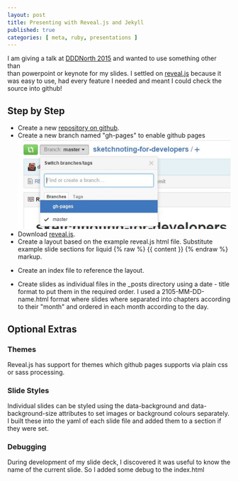 ```yaml
---
layout: post
title: Presenting with Reveal.js and Jekyll
published: true 
categories: [ meta, ruby, presentations ]
---
```


I am giving a talk at [DDDNorth 2015](http://www.dddnorth.co.uk/) and wanted to use something other than  
than powerpoint or keynote for my slides. I settled on [reveal.js](https://github.com/hakimel/reveal.js/) 
because it was easy to use, had every feature I needed and meant I could check the source into github!

## Step by Step 

* Create a new [repository on github](https://github.com/deejaygraham/sketchnoting-for-developers).
* Create a new branch named "gh-pages" to enable github pages ![gh-pages](/img/posts/presenting-with-reveal-jekyll/gh-pages-branch.jpg)
* Download [reveal.js](https://github.com/hakimel/reveal.js/).
* Create a layout based on the example reveal.js html file. Substitute example slide sections for liquid {% raw %} {{ content }} {% endraw %} 
markup.

<script src="https://gist.github.com/deejaygraham/5e8d1f123fa7d513cd02.js"></script>

* Create an index file to reference the layout.

<script src="https://gist.github.com/deejaygraham/8eec91d81aaaeb6ab417.js"></script>

* Create slides as individual files in the _posts directory using a date - title format to put them in the required order. I used 
a 2105-MM-DD-name.html format where slides where separated into chapters according to their "month" and ordered in each month 
according to the day.

<script src="https://gist.github.com/deejaygraham/5e16de44823db42109bc.js"></script>

## Optional Extras

### Themes

Reveal.js has support for themes which github pages supports via plain css or sass processing.

### Slide Styles

Individual slides can be styled using the data-background and data-background-size attributes to set images or background colours separately. 
I built these into the yaml of each slide file and added them to a section if they were set.

<script src="https://gist.github.com/deejaygraham/6e5cb3d3e2d5e24ad386.js"></script>

### Debugging

During development of my slide deck, I discovered it was useful to know the name of the current slide. So I added some debug to the index.html

<script src="https://gist.github.com/deejaygraham/779f781821d8975bf8ed.js"></script>



